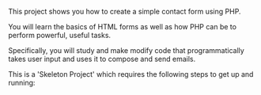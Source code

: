 This project shows you how to create a simple contact form using PHP.

You will learn the basics of HTML forms as well as how PHP can be to perform powerful, useful tasks.

Specifically, you will study and make modify code that programmatically takes user input and uses it to compose and send emails.

This is a 'Skeleton Project' which requires the following steps to get up and running:

 


